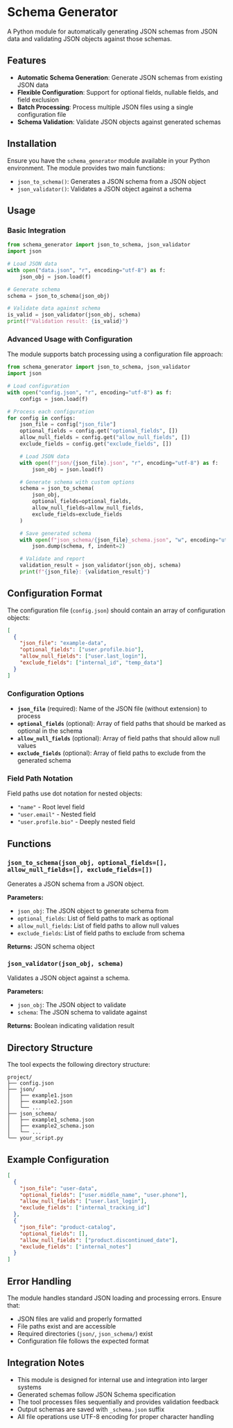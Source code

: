 # Schema Generator

A Python module for automatically generating JSON schemas from JSON data and validating JSON objects against those schemas.

## Features

- **Automatic Schema Generation**: Generate JSON schemas from existing JSON data
- **Flexible Configuration**: Support for optional fields, nullable fields, and field exclusion
- **Batch Processing**: Process multiple JSON files using a single configuration file
- **Schema Validation**: Validate JSON objects against generated schemas

## Installation

Ensure you have the `schema_generator` module available in your Python environment. The module provides two main functions:
- `json_to_schema()`: Generates a JSON schema from a JSON object
- `json_validator()`: Validates a JSON object against a schema

## Usage

### Basic Integration

```python
from schema_generator import json_to_schema, json_validator
import json

# Load JSON data
with open("data.json", "r", encoding="utf-8") as f:
    json_obj = json.load(f)

# Generate schema
schema = json_to_schema(json_obj)

# Validate data against schema
is_valid = json_validator(json_obj, schema)
print(f"Validation result: {is_valid}")
```

### Advanced Usage with Configuration

The module supports batch processing using a configuration file approach:

```python
from schema_generator import json_to_schema, json_validator
import json

# Load configuration
with open("config.json", "r", encoding="utf-8") as f:
    configs = json.load(f)

# Process each configuration
for config in configs:
    json_file = config["json_file"]
    optional_fields = config.get("optional_fields", [])
    allow_null_fields = config.get("allow_null_fields", [])
    exclude_fields = config.get("exclude_fields", [])

    # Load JSON data
    with open(f"json/{json_file}.json", "r", encoding="utf-8") as f:
        json_obj = json.load(f)

    # Generate schema with custom options
    schema = json_to_schema(
        json_obj,
        optional_fields=optional_fields,
        allow_null_fields=allow_null_fields,
        exclude_fields=exclude_fields
    )

    # Save generated schema
    with open(f"json_schema/{json_file}_schema.json", "w", encoding="utf-8") as f:
        json.dump(schema, f, indent=2)

    # Validate and report
    validation_result = json_validator(json_obj, schema)
    print(f"{json_file}: {validation_result}")
```

## Configuration Format

The configuration file (`config.json`) should contain an array of configuration objects:

```json
[
  {
    "json_file": "example-data",
    "optional_fields": ["user.profile.bio"],
    "allow_null_fields": ["user.last_login"],
    "exclude_fields": ["internal_id", "temp_data"]
  }
]
```

### Configuration Options

- **`json_file`** (required): Name of the JSON file (without extension) to process
- **`optional_fields`** (optional): Array of field paths that should be marked as optional in the schema
- **`allow_null_fields`** (optional): Array of field paths that should allow null values
- **`exclude_fields`** (optional): Array of field paths to exclude from the generated schema

### Field Path Notation

Field paths use dot notation for nested objects:
- `"name"` - Root level field
- `"user.email"` - Nested field
- `"user.profile.bio"` - Deeply nested field

## Functions

### `json_to_schema(json_obj, optional_fields=[], allow_null_fields=[], exclude_fields=[])`

Generates a JSON schema from a JSON object.

**Parameters:**
- `json_obj`: The JSON object to generate schema from
- `optional_fields`: List of field paths to mark as optional
- `allow_null_fields`: List of field paths to allow null values
- `exclude_fields`: List of field paths to exclude from schema

**Returns:** JSON schema object

### `json_validator(json_obj, schema)`

Validates a JSON object against a schema.

**Parameters:**
- `json_obj`: The JSON object to validate
- `schema`: The JSON schema to validate against

**Returns:** Boolean indicating validation result

## Directory Structure

The tool expects the following directory structure:

```
project/
├── config.json
├── json/
│   ├── example1.json
│   ├── example2.json
│   └── ...
├── json_schema/
│   ├── example1_schema.json
│   ├── example2_schema.json
│   └── ...
└── your_script.py
```

## Example Configuration

```json
[
  {
    "json_file": "user-data",
    "optional_fields": ["user.middle_name", "user.phone"],
    "allow_null_fields": ["user.last_login"],
    "exclude_fields": ["internal_tracking_id"]
  },
  {
    "json_file": "product-catalog",
    "optional_fields": [],
    "allow_null_fields": ["product.discontinued_date"],
    "exclude_fields": ["internal_notes"]
  }
]
```

## Error Handling

The module handles standard JSON loading and processing errors. Ensure that:
- JSON files are valid and properly formatted
- File paths exist and are accessible
- Required directories (`json/`, `json_schema/`) exist
- Configuration file follows the expected format

## Integration Notes

- This module is designed for internal use and integration into larger systems
- Generated schemas follow JSON Schema specification
- The tool processes files sequentially and provides validation feedback
- Output schemas are saved with `_schema.json` suffix
- All file operations use UTF-8 encoding for proper character handling
